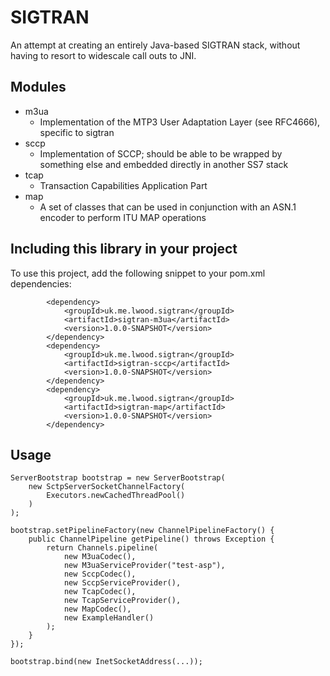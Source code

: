 SIGTRAN
=======
An attempt at creating an entirely Java-based SIGTRAN stack, without having to
resort to widescale call outs to JNI.

Modules
-------
 * m3ua
   - Implementation of the MTP3 User Adaptation Layer (see RFC4666), specific
     to sigtran
 * sccp
   - Implementation of SCCP; should be able to be wrapped by something else
     and embedded directly in another SS7 stack
 * tcap
   - Transaction Capabilities Application Part
 * map
   - A set of classes that can be used in conjunction with an ASN.1 encoder to
     perform ITU MAP operations

Including this library in your project
--------------------------------------
To use this project, add the following snippet to your pom.xml dependencies:

            <dependency>
                <groupId>uk.me.lwood.sigtran</groupId>
                <artifactId>sigtran-m3ua</artifactId>
                <version>1.0.0-SNAPSHOT</version>
            </dependency>
            <dependency>
                <groupId>uk.me.lwood.sigtran</groupId>
                <artifactId>sigtran-sccp</artifactId>
                <version>1.0.0-SNAPSHOT</version>
            </dependency>
            <dependency>
                <groupId>uk.me.lwood.sigtran</groupId>
                <artifactId>sigtran-map</artifactId>
                <version>1.0.0-SNAPSHOT</version>
            </dependency>

Usage
-----

    ServerBootstrap bootstrap = new ServerBootstrap(
        new SctpServerSocketChannelFactory(
            Executors.newCachedThreadPool()
        )
    );

    bootstrap.setPipelineFactory(new ChannelPipelineFactory() {
        public ChannelPipeline getPipeline() throws Exception {
            return Channels.pipeline(
                new M3uaCodec(),
                new M3uaServiceProvider("test-asp"),
                new SccpCodec(),
                new SccpServiceProvider(),
                new TcapCodec(),
                new TcapServiceProvider(),
                new MapCodec(),
                new ExampleHandler()
            );
        }
    });

    bootstrap.bind(new InetSocketAddress(...));
